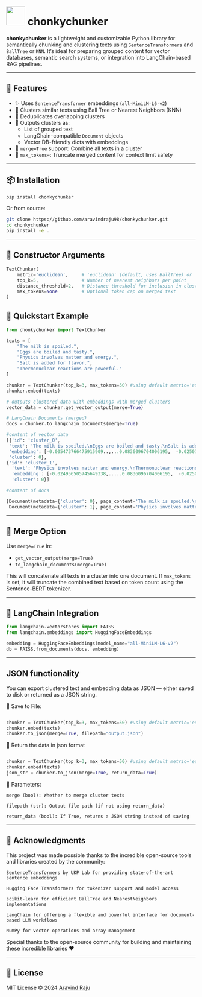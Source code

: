 # <img src="https://github.com/user-attachments/assets/a51535c1-0f9d-473b-ab72-d69c13f19e35" width="50"/> chonkychunker  



**chonkychunker** is a lightweight and customizable Python library for semantically chunking and clustering texts using `SentenceTransformers` and `BallTree` or `KNN`. It’s ideal for preparing grouped content for vector databases, semantic search systems, or integration into LangChain-based RAG pipelines.

---

## 🚀 Features

- ✨ Uses `SentenceTransformer` embeddings (`all-MiniLM-L6-v2`)
- 🧠 Clusters similar texts using Ball Tree or Nearest Neighbors (KNN)
- 🔁 Deduplicates overlapping clusters
- 🔗 Outputs clusters as:
  - List of grouped text
  - LangChain-compatible `Document` objects
  - Vector DB-friendly dicts with embeddings
- 📎 `merge=True` support: Combine all texts in a cluster
- 🎯 `max_tokens=`: Truncate merged content for context limit safety

---

## 📦 Installation

```bash
pip install chonkychunker
```

Or from source:

```bash
git clone https://github.com/aravindraju98/chonkychunker.git
cd chonkychunker
pip install -e .
```

---


## 🔧 Constructor Arguments

```python
TextChunker(
    metric='euclidean',     # 'euclidean' (default, uses BallTree) or 'cosine' (uses KNN)
    top_k=5,                # Number of nearest neighbors per point
    distance_threshold=2,   # Distance threshold for inclusion in cluster
    max_tokens=None         # Optional token cap on merged text
)
```

## 🧪 Quickstart Example

```python
from chonkychunker import TextChunker

texts = [
    "The milk is spoiled.",
    "Eggs are boiled and tasty.",
    "Physics involves matter and energy.",
    "Salt is added for flavor.",
    "Thermonuclear reactions are powerful."
]

chunker = TextChunker(top_k=3, max_tokens=50) #using default metric='euclidean', distance_threshold = 2
chunker.embed(texts)

# outputs clustered data with embeddings with merged clusters
vector_data = chunker.get_vector_output(merge=True)

# LangChain Documents (merged)
docs = chunker.to_langchain_documents(merge=True)

#content of vector_data
[{'id': 'cluster_0',
 'text': 'The milk is spoiled.\nEggs are boiled and tasty.\nSalt is added for flavor.',
 'embedding': [-0.005473766475915909..,...0.0836096704006195,  -0.02507365308701992],
 'cluster': 0},
{'id': 'cluster_1',
  'text': 'Physics involves matter and energy.\nThermonuclear reactions are powerful.',
  'embedding': [-0.024956505745649338,.....0.0836096704006195,  -0.02507365308701992],
  'cluster': 0}]

#content of docs

[Document(metadata={'cluster': 0}, page_content='The milk is spoiled.\nEggs are boiled and tasty.\nSalt is added for flavor.'),
 Document(metadata={'cluster': 1}, page_content='Physics involves matter and energy.\nThermonuclear reactions are powerful.')]


```



---

## 🔄 Merge Option

Use `merge=True` in:
- `get_vector_output(merge=True)`
- `to_langchain_documents(merge=True)`

This will concatenate all texts in a cluster into one document. If `max_tokens` is set, it will truncate the combined text based on token count using the Sentence-BERT tokenizer.


---

## 📘 LangChain Integration

```python
from langchain.vectorstores import FAISS
from langchain.embeddings import HuggingFaceEmbeddings

embedding = HuggingFaceEmbeddings(model_name="all-MiniLM-L6-v2")
db = FAISS.from_documents(docs, embedding)
```
---
## JSON functionality

You can export clustered text and embedding data as JSON — either saved to disk or returned as a JSON string.

🔹 Save to File:
```python

chunker = TextChunker(top_k=3, max_tokens=50) #using default metric='euclidean', distance_threshold = 2
chunker.embed(texts)
chunker.to_json(merge=True, filepath="output.json")
 ```

🔹 Return the data in json format
```python

chunker = TextChunker(top_k=3, max_tokens=50) #using default metric='euclidean', distance_threshold = 2
chunker.embed(texts)
json_str = chunker.to_json(merge=True, return_data=True)

```


🔧 Parameters:

    merge (bool): Whether to merge cluster texts

    filepath (str): Output file path (if not using return_data)

    return_data (bool): If True, returns a JSON string instead of saving
---
## 🙏 Acknowledgments

This project was made possible thanks to the incredible open-source tools and libraries created by the community:

    SentenceTransformers by UKP Lab for providing state-of-the-art sentence embeddings

    Hugging Face Transformers for tokenizer support and model access

    scikit-learn for efficient BallTree and NearestNeighbors implementations

    LangChain for offering a flexible and powerful interface for document-based LLM workflows

    NumPy for vector operations and array management

Special thanks to the open-source community for building and maintaining these incredible libraries ❤️

---

## 📜 License

MIT License © 2024 [Aravind Raju](https://github.com/aravindraju98)
